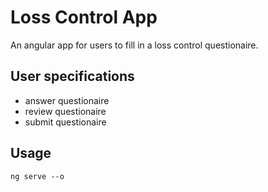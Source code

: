 # Loss Control App
An angular app for users to fill in a loss control questionaire. 

## User specifications
- answer questionaire
- review questionaire
- submit questionaire

## Usage
```
ng serve --o
```